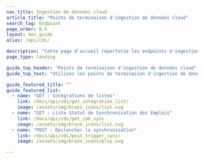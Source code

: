 ```yaml
---
nav_title: Ingestion de données cloud
article_title: "Points de terminaison d'ingestion de données cloud"
search_tag: Endpoint
page_order: 0.5
layout: dev_guide
alias: /api/cdi/

description: "Cette page d'accueil répertorie les endpoints d'ingestion de données cloud dans Braze."
page_type: landing

guide_top_header: "Points de terminaison d'ingestion de données cloud"
guide_top_text: "Utilisez les points de terminaison d'ingestion de données cloud de Braze pour gérer vos intégrations et synchronisations de data warehouse."

guide_featured_title: ""
guide_featured_list:
  - name: "GET : Intégrations de listes"
    link: /docs/api/cdi/get_integration_list/
    image: /assets/img/braze_icons/list.svg
  - name: "GET : Liste Statut de Synchronisation des Emplois"
    link: /docs/api/cdi/get_job_sync
    image: /assets/img/braze_icons/list.svg
  - name: "POST : Déclencher la synchronisation"
    link: /docs/api/cdi/post_trigger_sync/
    image: /assets/img/braze_icons/play.svg

---
```


